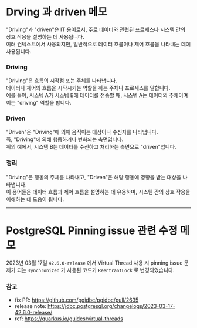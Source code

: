 # Drving 과 driven 메모
"Driving"과 "driven"은 IT 용어로서, 주로 데이터와 관련된 프로세스나 시스템 간의 상호 작용을 설명하는 데 사용됩니다.  
여러 컨텍스트에서 사용되지만, 일반적으로 데이터 흐름이나 제어 흐름을 나타내는 데에 사용됩니다.  

### Driving
"Driving"은 흐름의 시작점 또는 주체를 나타냅니다.  
데이터나 제어의 흐름을 시작시키는 역할을 하는 주체나 프로세스를 말합니다.  
예를 들어, 시스템 A가 시스템 B에 데이터를 전송할 때, 시스템 A는 데이터의 주체이며 이는 "driving" 역할을 합니다.  

### Driven
"Driven"은 "Driving"에 의해 움직이는 대상이나 수신자를 나타냅니다.  
즉, "Driving"에 의해 행동하거나 변화되는 측면입니다.  
위의 예에서, 시스템 B는 데이터를 수신하고 처리하는 측면으로 "driven"입니다.  

### 정리
"Driving"은 행동의 주체를 나타내고, "Driven"은 해당 행동에 영향을 받는 대상을 나타냅니다.  
이 용어들은 데이터 흐름과 제어 흐름을 설명하는 데 유용하며, 시스템 간의 상호 작용을 이해하는 데 도움이 됩니다.  

---

# PostgreSQL Pinning issue 관련 수정 메모
2023년 03월 17일 `42.6.0-release` 에서 Virtual Thread 사용 시 pinning issue 문제가 되는 `synchronized` 가 사용된 코드가 `ReentrantLock` 로 변경되었습니다.

### 참고
- fix PR: https://github.com/pgjdbc/pgjdbc/pull/2635
- release note: https://jdbc.postgresql.org/changelogs/2023-03-17-42.6.0-release/
- ref: https://quarkus.io/guides/virtual-threads
